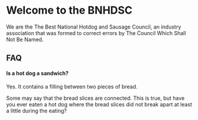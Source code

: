# Welcome to the BNHDSC

We are the The Best National Hotdog and Sausage Council, an industry association that was formed to correct errors by The Council Which Shall Not Be Named.

## FAQ

#### Is a hot dog a sandwich?

Yes. It contains a filling between two pieces of bread.

Some may say that the bread slices are connected. This is true, but have you ever eaten a hot dog where the bread slices did not break apart at least a little during the eating?
